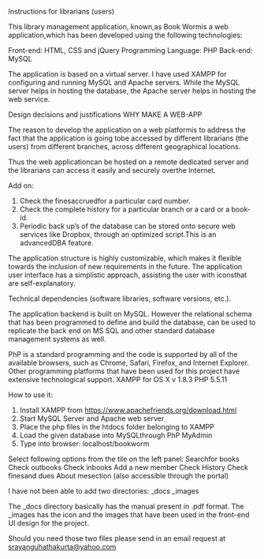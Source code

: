 Instructions for librarians (users)

This library management application, known,as Book Wormis a web 
application,which has been developed using the following technologies:

Front-end: HTML, CSS and jQuery
Programming Language: PHP
Back-end: MySQL

The application is based on a virtual server. I have used XAMPP for 
configuring and running MySQL and Apache servers. While the MySQL 
server helps in hosting the database, the Apache server helps in hosting 
the web service.


Design decisions and justifications
WHY MAKE A WEB-APP

The reason to develop the application on a web platformis to address the 
fact that the application is going tobe accessed by different librarians 
(the users) from different branches, across different geographical 
locations. 

Thus the web applicationcan be hosted on a remote dedicated server and 
the librarians can access it easily and securely overthe Internet.

Add on:
1. Check the finesaccruedfor a particular card number.
2. Check the complete history for a particular branch or a card or a 
book-id.
3. Periodic back up’s of the database can be stored onto secure web 
services like Dropbox, through an optimized script.This is an 
advancedDBA feature.



The application structure is highly customizable, which makes it flexible 
towards the inclusion of new requirements in the future. The application 
user interface has a simplistic approach, assisting the user with iconsthat 
are self-explanatory.

Technical dependencies (software libraries, software versions, etc.).

The application backend is built on MySQL. However the relational 
schema that has been programmed to define and build the database, can 
be used to replicate the back end on MS SQL and other standard database 
management systems as well.

PhP is a standard programming and the code is supported by all of the 
available browsers, such as Chrome, Safari, Firefox, and Internet Explorer.
Other programming platforms that have been used for this project have 
extensive technological support.
XAMPP for OS X v 1.8.3
PHP 5.5.11

How to use it:

1. Install XAMPP from https://www.apachefriends.org/download.html
2. Start MySQL Server and Apache web server
3. Place the php files in the htdocs folder belonging to XAMPP
4. Load the given database into MySQLthrough PhP MyAdmin
5. Type into browser: localhost/bookworm

Select following options from the tile on the left panel:
Searchfor books
Check outbooks
Check inbooks
Add a new member 
Check History
Check finesand dues
About mesection (also accessible through the portal) 





I have not been able to add two directories:
_docs
_images

The _docs directory basically has the manual present in .pdf format.
The _images has the icon and the images that have been used in the front-end UI design for the project.

Should you need those two files please send in an email request at srayanguhathakurta@yahoo.com
